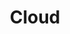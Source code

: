 ---
title: Cloud
seq: 5
icon: cloud
categories:
  - Category: Cloud Computing and Services
    Description: Familiarity with cloud platforms (AWS, Azure, Google Cloud)
      and cloud services for storage, computing, and deployment.
---